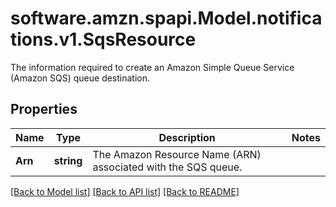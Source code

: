 # software.amzn.spapi.Model.notifications.v1.SqsResource
The information required to create an Amazon Simple Queue Service (Amazon SQS) queue destination.

## Properties

Name | Type | Description | Notes
------------ | ------------- | ------------- | -------------
**Arn** | **string** | The Amazon Resource Name (ARN) associated with the SQS queue. | 

[[Back to Model list]](../README.md#documentation-for-models) [[Back to API list]](../README.md#documentation-for-api-endpoints) [[Back to README]](../README.md)


